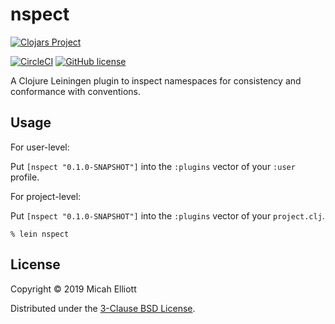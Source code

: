 # nspect

[![Clojars Project](https://clojars.org/nspect/latest-version.svg)](http://clojars.org/nspect)

[![CircleCI](https://circleci.com/gh/micahelliott/nspect.svg?style=svg)](https://circleci.com/gh/micahelliott/nspect)
[![GitHub license](https://img.shields.io/badge/license-3%E2%80%92Clause%20BSD-blue.svg)](https://raw.githubusercontent.com/micahelliott/nspect/master/LICENSE.txt)

A Clojure Leiningen plugin to inspect namespaces for consistency and
conformance with conventions.

## Usage

For user-level:

Put `[nspect "0.1.0-SNAPSHOT"]` into the `:plugins` vector of your `:user`
profile.

For project-level:

Put `[nspect "0.1.0-SNAPSHOT"]` into the `:plugins` vector of your
`project.clj`.

``` shell
% lein nspect
```

## License

Copyright © 2019 Micah Elliott

Distributed under the [3-Clause BSD License](https://raw.githubusercontent.com/micahelliott/nspect/master/LICENSE.txt).
